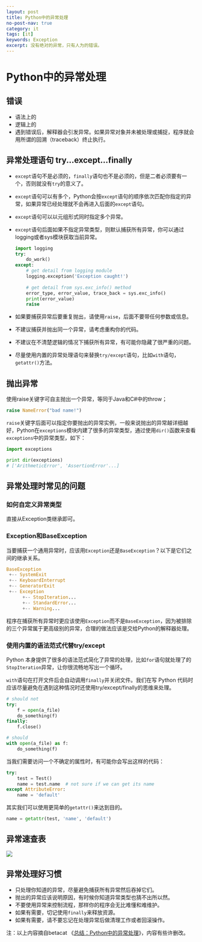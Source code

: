 ```yaml
---
layout: post
title: Python中的异常处理
no-post-nav: true
category: it
tags: [it]
keywords: Exception
excerpt: 没有绝对的异常，只有人为的错误。
---
```

# Python中的异常处理

## 错误

- 语法上的
- 逻辑上的
- 遇到错误后，解释器会引发异常。如果异常对象并未被处理或捕捉，程序就会用所谓的回溯（traceback）终止执行。

## 异常处理语句 try...except...finally

   - `except`语句不是必须的，`finally`语句也不是必须的，但是二者必须要有一个，否则就没有`try`的意义了。

   - `except`语句可以有多个，Python会按`except`语句的顺序依次匹配你指定的异常，如果异常已经处理就不会再进入后面的`except`语句。

   - `except`语句可以以元组形式同时指定多个异常。

   - `except`语句后面如果不指定异常类型，则默认捕获所有异常，你可以通过logging或者sys模块获取当前异常。

     ```python
     import logging
     try:
         do_work()
     except:    
         # get detail from logging module
         logging.exception('Exception caught!')
         
         # get detail from sys.exc_info() method
         error_type, error_value, trace_back = sys.exc_info()
         print(error_value)
         raise
     ```

   - 如果要捕获异常后要重复抛出，请使用`raise`，后面不要带任何参数或信息。

   - 不建议捕获并抛出同一个异常，请考虑重构你的代码。

   - 不建议在不清楚逻辑的情况下捕获所有异常，有可能你隐藏了很严重的问题。

   - 尽量使用内置的异常处理语句来替换`try/except`语句，比如`with`语句，`getattr()`方法。

## 抛出异常

   ​使用raise关键字可自主抛出一个异常，等同于Java和C#中的throw；

```python
raise NameError("bad name!")
```

`raise`关键字后面可以指定你要抛出的异常实例，一般来说抛出的异常越详细越好，Python在`exceptions`模块内建了很多的异常类型，通过使用`dir()`函数来查看`exceptions`中的异常类型，如下：

```python
import exceptions

print dir(exceptions)
# ['ArithmeticError', 'AssertionError'...]
```


## 异常处理时常见的问题

### 如何自定义异常类型
直接从Exception类继承即可。

### Exception和BaseException

当要捕获一个通用异常时，应该用`Exception`还是`BaseException`？以下是它们之间的继承关系。

```python
BaseException
 +-- SystemExit
 +-- KeyboardInterrupt
 +-- GeneratorExit
 +-- Exception
      +-- StopIteration...
      +-- StandardError...
      +-- Warning...
```

程序在捕获所有异常时更应该使用`Exception`而不是`BaseException`，因为被排除的三个异常属于更高级别的异常，合理的做法应该是交给Python的解释器处理。

### 使用内置的语法范式代替try/except

Python 本身提供了很多的语法范式简化了异常的处理，比如`for`语句就处理了的`StopIteration`异常，让你很流畅地写出一个循环。

`with`语句在打开文件后会自动调用`finally`并关闭文件。我们在写 Python 代码时应该尽量避免在遇到这种情况时还使用try/except/finally的思维来处理。

```python
# should not
try:
    f = open(a_file)
    do_something(f)
finally:
    f.close()

# should 
with open(a_file) as f:
    do_something(f)
```

当我们需要访问一个不确定的属性时，有可能你会写出这样的代码：

```python
try:
    test = Test()
    name = test.name  # not sure if we can get its name
except AttributeError:
    name = 'default'
```

其实我们可以使用更简单的`getattr()`来达到目的。

```python
name = getattr(test, 'name', 'default')
```

## 异常速查表

![](https://haoforward.github.io/assets/images/2019/it/Exception_table.jpg)

## 异常处理好习惯

- 只处理你知道的异常，尽量避免捕获所有异常然后吞掉它们。
- 抛出的异常应该说明原因，有时候你知道异常类型也猜不出所以然。
- 不要使用异常来控制流程，那样你的程序会无比难懂和难维护。
- 如果有需要，切记使用`finally`来释放资源。
- 如果有需要，请不要忘记在处理异常后做清理工作或者回滚操作。

注：以上内容摘自betacat 《[总结：Python中的异常处理](https://segmentfault.com/a/1190000007736783)》，内容有些许删改。